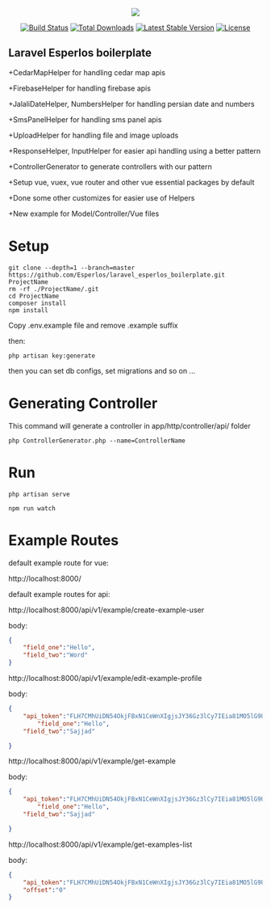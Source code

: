 <p align="center"><img src="https://laravel.com/assets/img/components/logo-laravel.svg"></p>

<p align="center">
<a href="https://travis-ci.org/laravel/framework"><img src="https://travis-ci.org/laravel/framework.svg" alt="Build Status"></a>
<a href="https://packagist.org/packages/laravel/framework"><img src="https://poser.pugx.org/laravel/framework/d/total.svg" alt="Total Downloads"></a>
<a href="https://packagist.org/packages/laravel/framework"><img src="https://poser.pugx.org/laravel/framework/v/stable.svg" alt="Latest Stable Version"></a>
<a href="https://packagist.org/packages/laravel/framework"><img src="https://poser.pugx.org/laravel/framework/license.svg" alt="License"></a>
</p>

## Laravel Esperlos boilerplate

+CedarMapHelper for handling cedar map apis

+FirebaseHelper for handling firebase apis

+JalaliDateHelper, NumbersHelper for handling persian date and numbers

+SmsPanelHelper for handling sms panel apis

+UploadHelper for handling file and image uploads

+ResponseHelper, InputHelper for easier api handling using a better pattern

+ControllerGenerator to generate controllers with our pattern

+Setup vue, vuex, vue router and other vue essential packages by default

+Done some other customizes for easier use of Helpers

+New example for Model/Controller/Vue files

# Setup

```
git clone --depth=1 --branch=master https://github.com/Esperlos/laravel_esperlos_boilerplate.git ProjectName
rm -rf ./ProjectName/.git
cd ProjectName
composer install
npm install
```

Copy .env.example file and remove .example suffix
 
then:

```
php artisan key:generate
```

then you can  set db configs, set migrations and so on ...


# Generating Controller

This command will generate a controller in app/http/controller/api/ folder

```
php ControllerGenerator.php --name=ControllerName
```

# Run

```
php artisan serve
```

```
npm run watch
```
# Example Routes

default example route for vue:

http://localhost:8000/

default example routes for api:

http://localhost:8000/api/v1/example/create-example-user

body:
```json
{
	"field_one":"Hello",
	"field_two":"Word"
}
```

http://localhost:8000/api/v1/example/edit-example-profile

body:

```json
{
	"api_token":"FLH7CMhUiDN54OkjFBxN1CeWnXIgjsJY36Gz3lCy7IEia81MO5lG9UW7efGK",
		"field_one":"Hello",
	"field_two":"Sajjad"

}
```

http://localhost:8000/api/v1/example/get-example


body:


```json
{
	"api_token":"FLH7CMhUiDN54OkjFBxN1CeWnXIgjsJY36Gz3lCy7IEia81MO5lG9UW7efGK",
		"field_one":"Hello",
	"field_two":"Sajjad"

}
```

http://localhost:8000/api/v1/example/get-examples-list


body:


```json
{
	"api_token":"FLH7CMhUiDN54OkjFBxN1CeWnXIgjsJY36Gz3lCy7IEia81MO5lG9UW7efGK",
	"offset":"0"
}
```